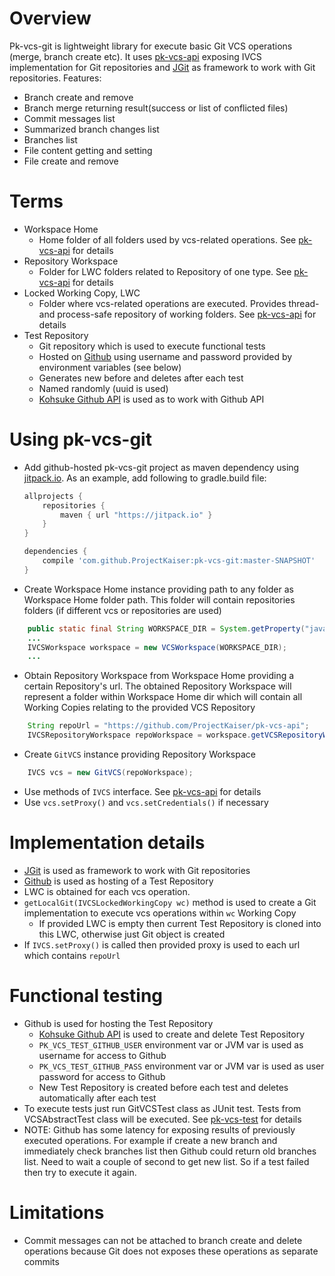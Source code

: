 # Overview
Pk-vcs-git is lightweight library for execute basic Git VCS operations (merge, branch create etc). It uses [pk-vcs-api](https://github.com/ProjectKaiser/pk-vcs-api) exposing IVCS implementation for Git repositories and [JGit](https://eclipse.org/jgit/) as framework to work with Git repositories.
Features:
- Branch create and remove
- Branch merge returning result(success or list of conflicted files)
- Commit messages list
- Summarized branch changes list
- Branches list
- File content getting and setting
- File create and remove

# Terms
- Workspace Home
  - Home folder of all folders used by vcs-related operations. See [pk-vcs-api](https://github.com/ProjectKaiser/pk-vcs-api) for details
- Repository Workspace
  - Folder for LWC folders related to Repository of one type. See [pk-vcs-api](https://github.com/ProjectKaiser/pk-vcs-api) for details
- Locked Working Copy, LWC
  - Folder where vcs-related operations are executed. Provides thread- and process-safe repository of working folders. See [pk-vcs-api](https://github.com/ProjectKaiser/pk-vcs-api) for details
- Test Repository
  - Git repository which is used to execute functional tests
  - Hosted on [Github](https://github.com/) using username and password provided by environment variables (see below)
  - Generates new before and deletes after each test
  - Named randomly (uuid is used) 
  - [Kohsuke Github API](http://github-api.kohsuke.org/) is used as to work with Github API

# Using pk-vcs-git
- Add github-hosted pk-vcs-git project as maven dependency using [jitpack.io](https://jitpack.io/). As an example, add following to gradle.build file:
	```gradle
	allprojects {
		repositories {
			maven { url "https://jitpack.io" }
		}
	}
	
	dependencies {
		compile 'com.github.ProjectKaiser:pk-vcs-git:master-SNAPSHOT'
	}
	```
- Create Workspace Home instance providing path to any folder as Workspace Home folder path. This folder will contain repositories folders (if different vcs or repositories are used)
```java
	public static final String WORKSPACE_DIR = System.getProperty("java.io.tmpdir") + "git-workspaces";
	...
	IVCSWorkspace workspace = new VCSWorkspace(WORKSPACE_DIR);
	...
```
- Obtain Repository Workspace from Workspace Home providing a certain Repository's url. The obtained Repository Workspace will represent a folder within Workspace Home dir which will contain all Working Copies relating to the provided VCS Repository  
```java
	String repoUrl = "https://github.com/ProjectKaiser/pk-vcs-api";
	IVCSRepositoryWorkspace repoWorkspace = workspace.getVCSRepositoryWorkspace(repoUrl);
```
- Create `GitVCS` instance providing Repository Workspace
```java
	IVCS vcs = new GitVCS(repoWorkspace);
```
- Use methods of `IVCS` interface. See [pk-vcs-api](https://github.com/ProjectKaiser/pk-vcs-api) for details
- Use `vcs.setProxy()` and `vcs.setCredentials()` if necessary

# Implementation details
- [JGit](https://eclipse.org/jgit/) is used as framework to work with Git repositories
- [Github](https://github.com/) is used as hosting of a Test Repository
- LWC is obtained for each vcs operation.
- `getLocalGit(IVCSLockedWorkingCopy wc)` method is used to create a Git implementation to execute vcs operations within `wc` Working Copy
  - If provided LWC is empty then current Test Repository is cloned into this LWC, otherwise just Git object is created
- If `IVCS.setProxy()` is called then provided proxy is used to each url which contains `repoUrl`

# Functional testing
- Github is used for hosting the Test Repository
  - [Kohsuke Github API](http://github-api.kohsuke.org/) is used to create and delete Test Repository
  - `PK_VCS_TEST_GITHUB_USER` environment var or JVM var is used as username for access to Github
  - `PK_VCS_TEST_GITHUB_PASS` environment var or JVM var is used as user password for access to Github
  - New Test Repository is created before each test and deletes automatically after each test
- To execute tests just run GitVCSTest class as JUnit test. Tests from VCSAbstractTest class will be executed. See  [pk-vcs-test](https://github.com/ProjectKaiser/pk-vcs-test) for details
- NOTE: Github has some latency for exposing results of previously executed operations. For example if create a new branch and immediately check branches list then Github could return old branches list. Need to wait a couple of second to get new list. So if a test failed then try to execute it again. 

# Limitations
- Commit messages can not be attached to branch create and delete operations because Git does not exposes these operations as separate commits

